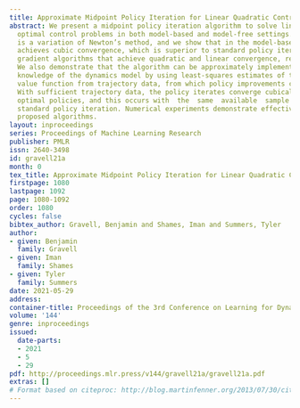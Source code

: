 ```yaml
---
title: Approximate Midpoint Policy Iteration for Linear Quadratic Control
abstract: We present a midpoint policy iteration algorithm to solve linear quadratic
  optimal control problems in both model-based and model-free settings. The algorithm
  is a variation of Newton’s method, and we show that in the model-based setting it
  achieves cubic convergence, which is superior to standard policy iteration and policy
  gradient algorithms that achieve quadratic and linear convergence, respectively.
  We also demonstrate that the algorithm can be approximately implemented without
  knowledge of the dynamics model by using least-squares estimates of the state-action
  value function from trajectory data, from which policy improvements can be obtained.
  With sufficient trajectory data, the policy iterates converge cubically to approximately
  optimal policies, and this occurs with  the  same  available  sample  budget  as  the  approximate
  standard policy iteration. Numerical experiments demonstrate effectiveness of the
  proposed algorithms.
layout: inproceedings
series: Proceedings of Machine Learning Research
publisher: PMLR
issn: 2640-3498
id: gravell21a
month: 0
tex_title: Approximate Midpoint Policy Iteration for Linear Quadratic Control
firstpage: 1080
lastpage: 1092
page: 1080-1092
order: 1080
cycles: false
bibtex_author: Gravell, Benjamin and Shames, Iman and Summers, Tyler
author:
- given: Benjamin
  family: Gravell
- given: Iman
  family: Shames
- given: Tyler
  family: Summers
date: 2021-05-29
address:
container-title: Proceedings of the 3rd Conference on Learning for Dynamics and Control
volume: '144'
genre: inproceedings
issued:
  date-parts:
  - 2021
  - 5
  - 29
pdf: http://proceedings.mlr.press/v144/gravell21a/gravell21a.pdf
extras: []
# Format based on citeproc: http://blog.martinfenner.org/2013/07/30/citeproc-yaml-for-bibliographies/
---
```

